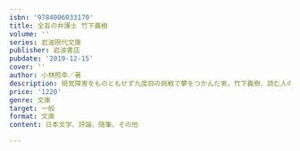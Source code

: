 ```yaml
---
isbn: '9784006033170'
title: 全盲の弁護士 竹下義樹
volume: ''
series: 岩波現代文庫
publisher: 岩波書店
pubdate: '2019-12-15'
cover: ''
author: 小林照幸／著
description: 視覚障害をものともせず九度目の挑戦で夢をつかんだ男，竹下義樹．読む人の心を揺さぶる痛快ノンフィクション！
price: '1220'
genre: 文庫
target: 一般
format: 文庫
content: 日本文学、評論、随筆、その他

---
```


